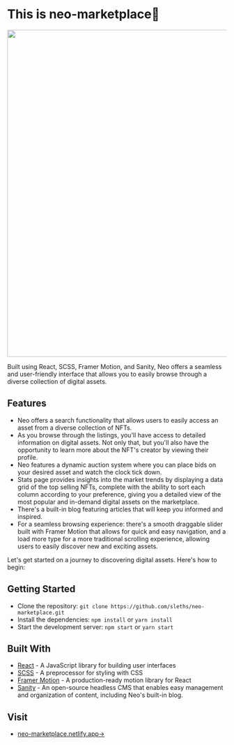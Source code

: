 # This is neo-marketplace:wave: 

<p align="center">
  <img src="https://github.com/sleths/neo-marketplace/blob/main/src/assets/bg.png" width="750">
</p>

Built using React, SCSS, Framer Motion, and Sanity, Neo offers a seamless and user-friendly interface that allows you to easily browse through a diverse collection of digital assets.

## Features
- Neo offers a search functionality that allows users to easily access an asset from a diverse collection of NFTs.
- As you browse through the listings, you'll have access to detailed information on digital assets. Not only that, but you'll also have the opportunity to learn more about the NFT's creator by viewing their profile.
- Neo features a dynamic auction system where you can place bids on your desired asset and watch the clock tick down. 
- Stats page provides insights into the market trends by displaying a data grid of the top selling NFTs, complete with the ability to sort each column according to your preference, giving you a detailed view of the most popular and in-demand digital assets on the marketplace.
- There's a built-in blog featuring articles that will keep you informed and inspired. 
- For a seamless browsing experience: there's a smooth draggable slider built with Framer Motion that allows for quick and easy navigation, and a load more type for a more traditional scrolling experience, allowing users to easily discover new and exciting assets.

Let's get started on a journey to discovering digital assets. Here's how to begin:

## Getting Started
- Clone the repository: `git clone https://github.com/sleths/neo-marketplace.git`
- Install the dependencies: `npm install` or `yarn install`
- Start the development server: `npm start` or `yarn start`

## Built With
- [React](https://reactjs.org/) - A JavaScript library for building user interfaces
- [SCSS](https://sass-lang.com/) - A preprocessor for styling with CSS
- [Framer Motion](https://www.framer.com/) - A production-ready motion library for React
- [Sanity](https://www.sanity.io/) - An open-source headless CMS that enables easy management and organization of content, including Neo's built-in blog.

## Visit
- [neo-marketplace.netlify.app&rarr;](https://neo-marketplace.netlify.app/)
